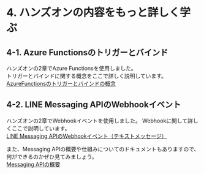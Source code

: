 # 4. ハンズオンの内容をもっと詳しく学ぶ
## 4-1. Azure Functionsのトリガーとバインド  
ハンズオンの2章でAzure Functionsを使用しました。  
トリガーとバインドに関する概念をここで詳しく説明しています。  
[AzureFunctionsのトリガーとバインドの概念](https://learn.microsoft.com/ja-jp/azure/azure-functions/functions-triggers-bindings?tabs=csharp)


## 4-2. LINE Messaging APIのWebhookイベント  
ハンズオンの2章でWebhookイベントを使用しました。
Webhookに関して詳しくここで説明しています。  
[LINE Messaging APIのWebhookイベント（テキストメッセージ）](https://developers.line.biz/ja/reference/messaging-api/#wh-text)

また、Messaging APIの概要や仕組みについてのドキュメントもありますので、何ができるのかぜひ見てみましょう。  
[Messaging APIの概要](https://developers.line.biz/ja/docs/messaging-api/overview/)


